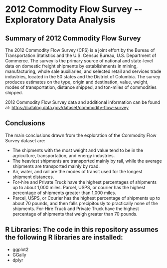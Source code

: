 # 2012 Commodity Flow Survey -- Exploratory Data Analysis

## Summary of 2012 Commodity Flow Survey
The 2012 Commodity Flow Survey (CFS) is a joint effort by the Bureau of 
Transportation Statistics and the U.S. Census Bureau, U.S. Department of 
Commerce. The survey is the primary source of national and state-level data on 
domestic freight shipments by establishments in mining, manufacturing, whole 
sale auxiliaries, and selected retail and services trade industries, located in 
the 50 states and the District of Columbia. The survey produces estimates on 
the type, origin and destination, value, weight, modes of transportation, 
distance shipped, and ton-miles of commodities shipped. 

2012 Commodity Flow Survey data and additional information can be found at: 
https://catalog.data.gov/dataset/commodity-flow-survey

## Conclusions

The main conclusions drawn from the exploration of the Commodity Flow Survey
dataset are:

* The shipments with the most weight and value tend to be in the agriculture, 
transportation, and energy industries.
* The heaviest shipments are transported mainly by rail, while the average 
shipments are transported mainly by road.
* Air, water, and rail are the modes of transit used for the longest shipment 
distances.
* For-hire and Private Truck have the highest percentages of 
shipments up to about 1,000 miles. Parcel, USPS, or courier has the highest 
percentage of shipments greater than 1,000 miles.
* Parcel, USPS, or Courier has the highest percentage of 
shipments up to about 70 pounds, and then falls precipitously to practically 
none of the shipments. For-Hire Truck and Private Truck have the highest 
percentage of shipments that weigh greater than 70 pounds. 

## R Libraries: The code in this repository assumes the following R libraries are installed:
* ggplot2
* GGally
* dplyr
